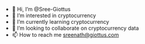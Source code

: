 - 👋 Hi, I’m @Sree-Giottus
- 👀 I’m interested in cryptocurrency
- 🌱 I’m currently learning cryptocurrency
- 💞️ I’m looking to collaborate on cryptocurrency data
- 📫 How to reach me sreenath@giottus.com

<!---
Sree-Giottus/Sree-Giottus is a ✨ special ✨ repository because its `README.md` (this file) appears on your GitHub profile.
You can click the Preview link to take a look at your changes.
--->
